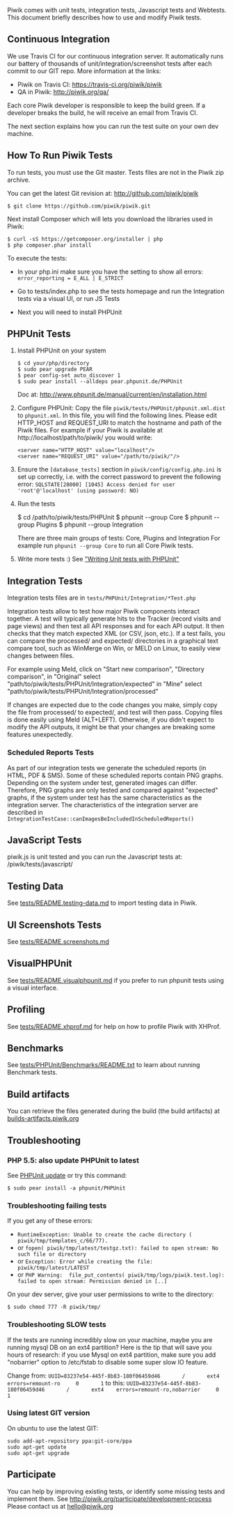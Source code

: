 Piwik comes with unit tests, integration tests, Javascript tests and Webtests.
This document briefly describes how to use and modify Piwik tests. 

## Continuous Integration

We use Travis CI for our continuous integration server. It automatically runs our battery of thousands of unit/integration/screenshot tests
after each commit to our GIT repo. More information at the links:

 * Piwik on Travis CI: https://travis-ci.org/piwik/piwik
 * QA in Piwik: http://piwik.org/qa/

Each core Piwik developer is responsible to keep the build green. If a developer breaks the build, he will receive an email from Travis CI.

The next section explains how you can run the test suite on your own dev machine.

## How To Run Piwik Tests

To run tests, you must use the Git master. Tests files are not in the Piwik zip archive.

You can get the latest Git revision at: http://github.com/piwik/piwik

```
$ git clone https://github.com/piwik/piwik.git
```

Next install Composer which will lets you download the libraries used in Piwik:
```
$ curl -sS https://getcomposer.org/installer | php
$ php composer.phar install
```

To execute the tests:

 * In your php.ini make sure you have the setting to show all errors:
 `error_reporting = E_ALL | E_STRICT`

 * Go to tests/index.php to see the tests homepage
   and run the Integration tests via a visual UI, or run JS Tests

 * Next you will need to install PHPUnit

## PHPUnit Tests

1. 	Install PHPUnit on your system
	
		$ cd your/php/directory
		$ sudo pear upgrade PEAR
		$ pear config-set auto_discover 1
		$ sudo pear install --alldeps pear.phpunit.de/PHPUnit

	Doc at: http://www.phpunit.de/manual/current/en/installation.html

2. 	Configure PHPUnit: Copy the file `piwik/tests/PHPUnit/phpunit.xml.dist` to `phpunit.xml`.
	In this file, you will find the following lines.
	Please edit HTTP_HOST and REQUEST_URI to match the hostname and path of the Piwik files.
    For example if your Piwik is available at http://localhost/path/to/piwik/ you would write:

		<server name="HTTP_HOST" value="localhost"/>
		<server name="REQUEST_URI" value="/path/to/piwik/"/>

3.	Ensure the `[database_tests]` section in `piwik/config/config.php.ini` is set up correctly, 
	i.e. with the correct password to prevent the following error:
	`SQLSTATE[28000] [1045] Access denied for user 'root'@'localhost' (using password: NO)`


4. 	Run the tests

	$ cd /path/to/piwik/tests/PHPUnit
	$ phpunit --group Core
     	$ phpunit --group Plugins
     	$ phpunit --group Integration

	There are three main groups of tests: Core, Plugins and Integration
	For example run `phpunit --group Core`
	to run all Core Piwik tests.
	
5.	Write more tests :)
	See ["Writing Unit tests with PHPUnit"](http://www.phpunit.de/manual/current/en/writing-tests-for-phpunit.html)



## Integration Tests

Integration tests files are in `tests/PHPUnit/Integration/*Test.php`

Integration tests allow to test how major Piwik components interact together.
A test will typically generate hits to the Tracker (record visits and page views)
and then test all API responses and for each API output. It then checks that they match expected XML (or CSV, json, etc.).
If a test fails, you can compare the processed/ and expected/ directories in a graphical
text compare tool, such as WinMerge on Win, or MELD on Linux, to easily view changes between files.

For example using Meld, click on "Start new comparison", "Directory comparison",
in "Original" select "path/to/piwik/tests/PHPUnit/Integration/expected"
in "Mine" select "path/to/piwik/tests/PHPUnit/Integration/processed"

If changes are expected due to the code changes you make, simply copy the file from processed/ to
expected/, and test will then pass. Copying files is done easily using Meld (ALT+LEFT).
Otherwise, if you didn't expect to modify the API outputs, it might be that your changes are breaking some features unexpectedly.

### Scheduled Reports Tests

As part of our integration tests we generate the scheduled reports (in HTML, PDF & SMS). 
Some of these scheduled reports contain PNG graphs. Depending on the system under test, generated images can differ.
Therefore, PNG graphs are only tested and compared against "expected" graphs, if the system under test has the same characteristics as the integration server.
The characteristics of the integration server are described in `IntegrationTestCase::canImagesBeIncludedInScheduledReports()`

## JavaScript Tests

piwik.js is unit tested and you can run the Javascript tests at: /piwik/tests/javascript/

## Testing Data

See [tests/README.testing-data.md](https://github.com/piwik/piwik/blob/master/tests/README.testing-data.md) to import testing data in Piwik.

## UI Screenshots Tests

See [tests/README.screenshots.md](https://github.com/piwik/piwik/blob/master/tests/README.screenshots.md)

## VisualPHPUnit

See [tests/README.visualphpunit.md](https://github.com/piwik/piwik/blob/master/tests/README.visualphpunit.md) if you prefer to run phpunit tests using a visual interface.

## Profiling 

See [tests/README.xhprof.md](https://github.com/piwik/piwik/blob/master/tests/README.xhprof.md) for help on how to profile Piwik with XHProf.

## Benchmarks

See [tests/PHPUnit/Benchmarks/README.txt](https://github.com/piwik/piwik/blob/master/tests/PHPUnit/Benchmarks/README.txt) to learn about running Benchmark tests.

## Build artifacts

You can retrieve the files generated during the build (the build artifacts) at [builds-artifacts.piwik.org](http://builds-artifacts.piwik.org/)

## Troubleshooting 
### PHP 5.5: also update PHPUnit to latest

See [PHPUnit update](http://phpunit.de/manual/current/en/installation.html) or try this command:

    $ sudo pear install -a phpunit/PHPUnit

### Troubleshooting failing tests

If you get any of these errors:
 * `RuntimeException: Unable to create the cache directory ( piwik/tmp/templates_c/66/77).`
 * or `fopen( piwik/tmp/latest/testgz.txt): failed to open stream: No such file or directory`
 * or `Exception: Error while creating the file: piwik/tmp/latest/LATEST`
 * or `PHP Warning:  file_put_contents( piwik/tmp/logs/piwik.test.log): failed to open stream: Permission denied in [..]`

On your dev server, give your user permissions to write to the directory:

    $ sudo chmod 777 -R piwik/tmp/

### Troubleshooting SLOW tests

If the tests are running incredibly slow on your machine, maybe you are running mysql DB on an ext4 partition?
Here is the tip that will save you hours of research: if you use Mysql on ext4 partition,
make sure you add "nobarrier" option to /etc/fstab to disable some super slow IO feature.

Change from:
    `UUID=83237e54-445f-8b83-180f06459d46       /       ext4    errors=remount-ro     0       1`
to this:
    `UUID=83237e54-445f-8b83-180f06459d46       /       ext4    errors=remount-ro,nobarrier     0       1`

### Using latest GIT version
On ubuntu to use the latest GIT:

```
sudo add-apt-repository ppa:git-core/ppa
sudo apt-get update
sudo apt-get upgrade
```

## Participate

You can help by improving existing tests, or identify some missing tests and implement them.
See http://piwik.org/participate/development-process
Please contact us at hello@piwik.org

